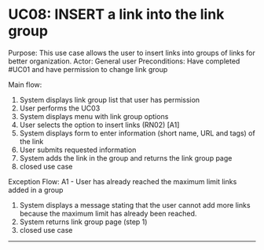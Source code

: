 # UC08: INSERT a link into the link group
Purpose: This use case allows the user to insert links into groups of links for better organization.
Actor: General user
Preconditions: Have completed #UC01 and have permission to change link group
  
Main flow:
1. System displays link group list that user has permission
2. User performs the UC03
3. System displays menu with link group options
4. User selects the option to insert links (RN02) [A1]
5. System displays form to enter information (short name, URL and tags) of the link
6. User submits requested information
7. System adds the link in the group and returns the link group page
8. closed use case
  
  
Exception Flow:
A1 - User has already reached the maximum limit links added in a group
1. System displays a message stating that the user cannot add more links because the maximum limit has already been reached.
2. System returns link group page (step 1)
3. closed use case
  
  
---------------------------------------------
